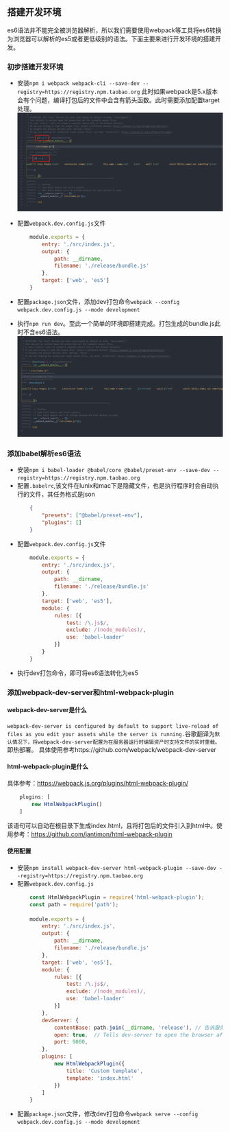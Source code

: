 ## 搭建开发环境

es6语法并不能完全被浏览器解析，所以我们需要使用webpack等工具将es6转换为浏览器可以解析的es5或者更低级别的语法。下面主要来进行开发环境的搭建开发。


### 初步搭建开发环境
- 安装`npm i webpack webpack-cli --save-dev --registry=https://registry.npm.taobao.org`
    此时如果webpack是5.x版本会有个问题，编译打包后的文件中会含有箭头函数。此时需要添加配置target处理。
    ![](./image/bundle-error.png)

- 配置`webpack.dev.config.js`文件
    ```js
        module.exports = {
            entry: './src/index.js',
            output: {
                path: __dirname,
                filename: './release/bundle.js'
            },
            target: ['web', 'es5']
        }
    ```

- 配置`package.json`文件，添加dev打包命令`webpack --config webpack.dev.config.js --mode development`
- 执行`npm run dev`。至此一个简单的环境即搭建完成。打包生成的bundle.js此时不含es6语法。
   ![](./image/bundle-es5.png)


### 添加babel解析es6语法
- 安装`npm i babel-loader @babel/core @babel/preset-env --save-dev --registry=https://registry.npm.taobao.org`
- 配置`.babelrc`,该文件在lunix和mac下是隐藏文件，也是执行程序时会自动执行的文件，其任务格式是json
    ```json
        {
            "presets": ["@babel/preset-env"],
            "plugins": []
        }
    ```
- 配置`webpack.dev.config.js`文件
    ```js
        module.exports = {
            entry: './src/index.js',
            output: {
                path: __dirname,
                filename: './release/bundle.js'
            },
            target: ['web', 'es5'],
            module: {
                rules: [{
                    test: /\.js$/,
                    exclude: /(node_modules)/,
                    use: 'babel-loader'
                }]
            }
        }
    ```
- 执行dev打包命令，即可将es6语法转化为es5


### 添加webpack-dev-server和html-webpack-plugin

#### webpack-dev-server是什么
`webpack-dev-server is configured by default to support live-reload of files as you edit your assets while the server is running.`谷歌翻译为`默认情况下，将webpack-dev-server配置为在服务器运行时编辑资产时支持文件的实时重载。`即热部署。
具体使用参考https://github.com/webpack/webpack-dev-server

#### html-webpack-plugin是什么
具体参考：https://webpack.js.org/plugins/html-webpack-plugin/

```js
    plugins: [
        new HtmlWebpackPlugin()
    ]
```
该语句可以自动在根目录下生成index.html，且将打包后的文件引入到html中。使用参考：https://github.com/jantimon/html-webpack-plugin

#### 使用配置
- 安装`npm install webpack-dev-server html-webpack-plugin --save-dev --registry=https://registry.npm.taobao.org`
- 配置`webpack.dev.config.js`
    ```js
        const HtmlWebpackPlugin = require('html-webpack-plugin');
        const path = require('path');

        module.exports = {
            entry: './src/index.js',
            output: {
                path: __dirname,
                filename: './release/bundle.js'
            },
            target: ['web', 'es5'],
            module: {
                rules: [{
                    test: /\.js$/,
                    exclude: /(node_modules)/,
                    use: 'babel-loader'
                }]
            },
            devServer: {
                contentBase: path.join(__dirname, 'release'), // 告诉服务器从何处提供内容，仅当您要提供静态文件时才需要这样做。
                open: true,  // Tells dev-server to open the browser after server had been started
                port: 9000,
            },
            plugins: [
                new HtmlWebpackPlugin({
                    title: 'Custom template',
                    template: 'index.html'
                })
            ]
        }
    ```
- 配置`package.json`文件，修改dev打包命令`webpack serve --config webpack.dev.config.js --mode development`

